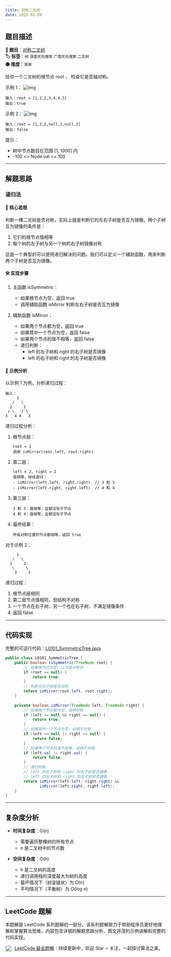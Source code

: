 ```yaml
---
title: 对称二叉树
date: 2025-02-09
---
```


## 题目描述

**🔗 题目**：[对称二叉树](https://leetcode.cn/problems/symmetric-tree/)  
**🏷️ 标签**：`树` `深度优先搜索` `广度优先搜索` `二叉树`  
**🟢 难度**：`简单`  

给你一个二叉树的根节点 root ， 检查它是否轴对称。

示例 1：
![img](https://assets.leetcode.com/uploads/2021/02/19/symtree1.jpg)
```
输入：root = [1,2,2,3,4,4,3]
输出：true
```

示例 2：
![img](https://assets.leetcode.com/uploads/2021/02/19/symtree2.jpg)
```
输入：root = [1,2,2,null,3,null,3]
输出：false
```

提示：
- 树中节点数目在范围 [1, 1000] 内
- -100 <= Node.val <= 100

---

## 解题思路
### 递归法

#### 📝 核心思想
判断一棵二叉树是否对称，实际上就是判断它的左右子树是否互为镜像。两个子树互为镜像的条件是：
1. 它们的根节点值相等
2. 每个树的左子树与另一个树的右子树镜像对称

这是一个典型的可以使用递归解决的问题。我们可以定义一个辅助函数，用来判断两个子树是否互为镜像。

#### 🛠️ 实现步骤
1. 主函数 isSymmetric：
   - 如果根节点为空，返回 true
   - 调用辅助函数 isMirror 判断左右子树是否互为镜像

2. 辅助函数 isMirror：
   - 如果两个节点都为空，返回 true
   - 如果其中一个节点为空，返回 false
   - 如果两个节点的值不相等，返回 false
   - 递归判断：
     * left 的左子树和 right 的右子树是否镜像
     * left 的右子树和 right 的左子树是否镜像

#### 🧩 示例分析
以示例 1 为例，分析递归过程：
```
输入：
     1
   /   \
  2     2
 / \   / \
3   4 4   3
```

递归过程分析：

1. 根节点层：
   ```
   root = 1
   调用 isMirror(root.left, root.right)
   ```

2. 第二层：
   ```
   left = 2, right = 2
   值相等，继续递归：
   - isMirror(left.left, right.right)  // 3 和 3
   - isMirror(left.right, right.left)  // 4 和 4
   ```

3. 第三层：
   ```
   3 和 3：值相等，且都没有子节点
   4 和 4：值相等，且都没有子节点
   ```

4. 最终结果：
   ```
   所有对称位置的节点都相等，返回 true
   ```

对于示例 2：
```
     1
   /   \
  2     2
   \     \
    3     3
```

递归过程：
1. 根节点层相同
2. 第二层节点值相同，但结构不对称
3. 一个节点在右子树，另一个也在右子树，不满足镜像条件
4. 返回 false

---

## 代码实现

完整的可运行代码：[L0101_SymmetricTree.java](../src/main/java/L0101_SymmetricTree.java)

```java
public class L0101_SymmetricTree {
    public boolean isSymmetric(TreeNode root) {
        // 如果根节点为空，认为是对称的
        if (root == null) {
            return true;
        }
        // 判断左右子树是否对称
        return isMirror(root.left, root.right);
    }
    
    private boolean isMirror(TreeNode left, TreeNode right) {
        // 如果两个节点都为空，说明对称
        if (left == null && right == null) {
            return true;
        }
        // 如果其中一个节点为空，说明不对称
        if (left == null || right == null) {
            return false;
        }
        // 如果两个节点的值不相等，说明不对称
        if (left.val != right.val) {
            return false;
        }
        // 递归判断：
        // left 的左子树和 right 的右子树是否镜像
        // left 的右子树和 right 的左子树是否镜像
        return isMirror(left.left, right.right) && 
               isMirror(left.right, right.left);
    }
}
```

---

## 复杂度分析

- **时间复杂度**：O(n)
  - 需要遍历整棵树的所有节点
  - n 是二叉树中的节点数

- **空间复杂度**：O(h)
  - h 是二叉树的高度
  - 递归调用栈的深度最大为树的高度
  - 最坏情况下（树呈链状）为 O(n)
  - 平均情况下（平衡树）为 O(log n)

---

## LeetCode 题解

本题解是 LeetCode 系列题解的一部分。该系列题解致力于帮助程序员更好地理解和掌握算法思维，内容包含详细的解题思路分析、图文并茂的示例讲解和完整的代码实现。

<img src="https://github.githubassets.com/images/modules/logos_page/GitHub-Mark.png" alt="GitHub" width="20" style="vertical-align: middle; margin-right: 5px"> [LeetCode 最全题解](https://github.com/LjyYano/LeetCode)：持续更新中，欢迎 Star ⭐️ 关注，一起探讨算法之美。 